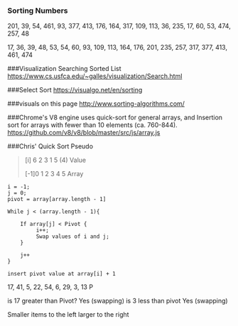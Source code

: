 ### Sorting Numbers
201, 39, 54, 461, 93, 377, 413, 176, 164, 317, 109, 113, 36, 235, 17, 60, 53, 474, 257, 48

17, 36, 39, 48, 53, 54, 60, 93, 109, 113, 164, 176, 201, 235, 257, 317, 377, 413, 461, 474


###Visualization Searching Sorted List
https://www.cs.usfca.edu/~galles/visualization/Search.html


###Select Sort
https://visualgo.net/en/sorting

###visuals on this page
http://www.sorting-algorithms.com/

###Chrome's V8 engine uses quick-sort for general arrays, and Insertion sort for arrays with fewer than 10 elements (ca. 760-844).
https://github.com/v8/v8/blob/master/src/js/array.js

###Chris' Quick Sort Pseudo

> [i] 6 2 3 1 5 (4) Value
> 
> [-1]0 1 2 3 4 5 Array   	
    
	i = -1;
	j = 0;
	pivot = array[array.length - 1]
	
	While j < (array.length - 1){
	
		If array[j] < Pivot {
			 i++;
			 Swap values of i and j;
		}
		
		j++
	}
	 
	insert pivot value at array[i] + 1


17, 41, 5, 22, 54, 6, 29, 3, 13
							  P

is 17 greater than Pivot? Yes (swapping)
is 3 less than pivot Yes (swapping)

		  

Smaller items to the left 
larger to the right
